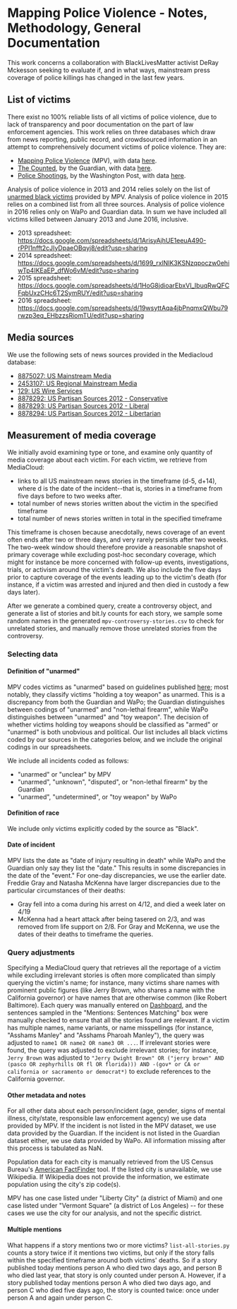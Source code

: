 Mapping Police Violence - Notes, Methodology, General Documentation
===================================================================

This work concerns a collaboration with BlackLivesMatter activist DeRay Mckesson seeking to evaluate if, and in what ways, mainstream press coverage of police killings has changed in the last few years. 

List of victims
---------------
There exist no 100% reliable lists of all victims of police violence, due to lack of transparency and poor documentation on the part of law enforcement agencies. This work relies on three databases which draw from news reporting, public record, and crowdsourced information in an attempt to comprehensively document victims of police violence. They are:
* [Mapping Police Violence](http://mappingpoliceviolence.org/) (MPV), with data [here](http://mappingpoliceviolence.org/aboutthedata/).
* [The Counted](http://www.theguardian.com/us-news/ng-interactive/2015/jun/01/the-counted-police-killings-us-database), by the Guardian, with data [here](http://www.theguardian.com/us-news/ng-interactive/2015/jun/01/about-the-counted).
* [Police Shootings](https://www.washingtonpost.com/graphics/national/police-shootings/), by the Washington Post, with data [here](https://github.com/washingtonpost/data-police-shootings).

Analysis of police violence in 2013 and 2014 relies solely on the list of [unarmed black victims](http://mappingpoliceviolence.org/unarmed2014/) provided by MPV. Analysis of police violence in 2015 relies on a combined list from all three sources. Analysis of police violence in 2016 relies only on WaPo and Guardian data. In sum we have included all victims killed between January 2013 and June 2016, inclusive.

* 2013 spreadsheet: https://docs.google.com/spreadsheets/d/1ArisyAjhUE1eeuA490-rPPI1nfft2cJIyDpaeOBqyj8/edit?usp=sharing
* 2014 spreadsheet: https://docs.google.com/spreadsheets/d/1699_rxlNIK3KSNzqpoczw0ehiwTp4IKEaEP_dfWo6vM/edit?usp=sharing
* 2015 spreadsheet: https://docs.google.com/spreadsheets/d/1HoG8jdioarEbxVI_IbuqRwQFCFqbUxzCHc6T2SymRUY/edit?usp=sharing
* 2016 spreadsheet: https://docs.google.com/spreadsheets/d/19wsyttAqa4jbPnqmxQWbu79rwzp3eq_EHbzzsRiomTU/edit?usp=sharing

Media sources
------------------------
We use the following sets of news sources provided in the Mediacloud database:

* [8875027: US Mainstream Media](https://sources.mediacloud.org/#media-tag/8875027/details)
* [2453107: US Regional Mainstream Media](https://sources.mediacloud.org/#media-tag/2453107/details)
* [129: US Wire Services](https://sources.mediacloud.org/#media-tag/129/details)
* [8878292: US Partisan Sources 2012 - Conservative](https://sources.mediacloud.org/#media-tag/8878292/details)
* [8878293: US Partisan Sources 2012 - Liberal](https://sources.mediacloud.org/#media-tag/8878293/details)
* [8878294: US Partisan Sources 2012 - Libertarian](https://sources.mediacloud.org/#media-tag/8878294/details)

Measurement of media coverage
-----------------------------
We initially avoid examining type or tone, and examine only quantity of media coverage about each victim. For each victim, we retrieve from MediaCloud:
* links to all US mainstream news stories in the timeframe (d-5, d+14), where d is the date of the incident--that is, stories in a timeframe from five days before to two weeks after.
* total number of news stories written about the victim in the specified timeframe
* total number of news stories written in total in the specified timeframe

This timeframe is chosen because anecdotally, news coverage of an event often ends after two or three days, and very rarely persists after two weeks. The two-week window should therefore provide a reasonable snapshot of primary coverage while excluding post-hoc secondary coverage, which might for instance be more concerned with follow-up events, investigations, trials, or activism around the victim's death. We also include the five days prior to capture coverage of the events leading up to the victim's death (for instance, if a victim was arrested and injured and then died in custody a few days later).

After we generate a combined query, create a controversy object, and generate a list of stories and bit.ly counts for each story, we sample some random names in the generated `mpv-controversy-stories.csv` to check for unrelated stories, and manually remove those unrelated stories from the controversy.

### Selecting data

#### Definition of "unarmed"
MPV codes victims as "unarmed" based on guidelines published [here](http://mappingpoliceviolence.org/aboutthedata/); most notably, they classify victims "holding a toy weapon" as unarmed. This is a discrepancy from both the Guardian and WaPo; the Guardian distinguishes between codings of "unarmed" and "non-lethal firearm", while WaPo distinguishes between "unarmed" and "toy weapon". The decision of whether victims holding toy weapons should be classified as "armed" or "unarmed" is both unobvious and political. Our list includes all black victims coded by our sources in the categories below, and we include the original codings in our spreadsheets.

We include all incidents coded as follows:
* "unarmed" or "unclear" by MPV 
* "unarmed", "unknown", "disputed", or "non-lethal firearm" by the Guardian
* "unarmed", "undetermined", or "toy weapon" by WaPo

#### Definition of race
We include only victims explicitly coded by the source as "Black".

#### Date of incident
MPV lists the date as "date of injury resulting in death" while WaPo and the Guardian only say they list the "date." This results in some discrepancies in the date of the "event." For one-day discrepancies, we use the earlier date. Freddie Gray and Natasha McKenna have larger discrepancies due to the particular circumstances of their deaths:
* Gray fell into a coma during his arrest on 4/12, and died a week later on 4/19
* McKenna had a heart attack after being tasered on 2/3, and was removed from life support on 2/8.
For Gray and McKenna, we use the dates of their deaths to timeframe the queries.

### Query adjustments
Specifying a MediaCloud query that retrieves all the reportage of a victim while excluding irrelevant stories is often more complicated than simply querying the victim's name; for instance, many victims share names with prominent public figures (like Jerry Brown, who shares a name with the California governor) or have names that are otherwise common (like Robert Baltimore). Each query was manually entered on [Dashboard](https://dashboard.mediameter.org/), and the sentences sampled in the "Mentions: Sentences Matching" box were manually checked to ensure that all the stories found are relevant. If a victim has multiple names, name variants, or name misspellings (for instance, "Asshams Manley" and "Asshams Pharoah Manley"), the query was adjusted to `name1 OR name2 OR name3 OR ...`. If irrelevant stories were found, the query was adjusted to exclude irrelevant stories; for instance, `Jerry Brown` was adjusted to `"Jerry Dwight Brown" OR ("jerry brown" AND (pasco OR zephyrhills OR fl OR florida))) AND -(gov* or CA or california or sacramento or democrat*)` to exclude references to the California governor.

#### Other metadata and notes
For all other data about each person/incident (age, gender, signs of mental illness, city/state, responsible law enforcement agency) we use data provided by MPV. If the incident is not listed in the MPV dataset, we use data provided by the Guardian. If the incident is not listed in the Guardian dataset either, we use data provided by WaPo. All information missing after this process is tabulated as NaN.

Population data for each city is manually retrieved from the US Census Bureau's [American FactFinder](http://factfinder.census.gov/faces/nav/jsf/pages/community_facts.xhtml) tool. If the listed city is unavailable, we use Wikipedia. If Wikipedia does not provide the information, we estimate population using the city's zip code(s).

MPV has one case listed under "Liberty City" (a district of Miami) and one case listed under "Vermont Square" (a district of Los Angeles) -- for these cases we use the city for our analysis, and not the specific district.

#### Multiple mentions
What happens if a story mentions two or more victims? `list-all-stories.py` counts a story twice if it mentions two victims, but only if the story falls within the specified timeframe around both victims' deaths. So if a story published today mentions person A who died two days ago, and person B who died last year, that story is only counted under person A. However, if a story published today mentions person A who died two days ago, and person C who died five days ago, the story is counted twice: once under person A and again under person C.